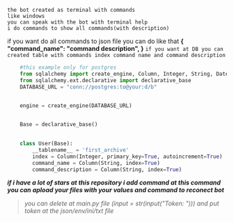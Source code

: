     the bot created as terminal with commands
    like windows
    you can speak with the bot with terminal help
    i do commands to show all commands(with description)
if you want do all commands to json file you can do like that **{
    "command_name": "command description",
}**
```if you want at DB you can created table with commands index command name and command description```
```py
    #this example only for postgres
    from sqlalchemy import create_engine, Column, Integer, String, DateTime, BigInteger
    from sqlalchemy.ext.declarative import declarative_base
    DATABASE_URL = "conn://postgres:to@your:d/b"


    engine = create_engine(DATABASE_URL)

    
    Base = declarative_base()

    
    class User(Base):
        __tablename__ = 'first_archive'
        index = Column(Integer, primary_key=True, autoincrement=True)
        command_name = Column(String, index=True)
        command_description = Column(String, index=True)
```


***if i have a lot of stars at this repository i add command at this command you can apload your files with your values and command to reconect bot***


> *you can delete at main.py file (input = str(input("Token: "))) and put token at the json/env/ini/txt file*